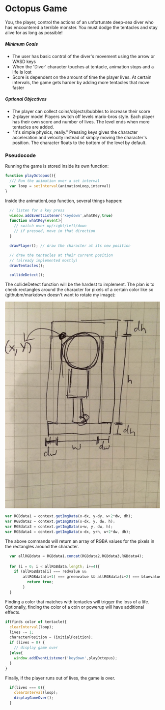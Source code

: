 # Octopus Game

You, the player, control the actions of an unfortunate deep-sea diver who has encountered a terrible monster.  You must dodge the tentacles and stay alive for as long as possible!

##### Minimum Goals

* The user has basic control of the diver's movement using the arrow or WASD keys
* When the 'Diver' character touches at tentacle, animation stops and a life is lost
* Score is dependent on the amount of time the player lives.  At certain intervals, the game gets harder by adding more tentacles that move faster

##### Optional Objectives

* The player can collect coins/objects/bubbles to increase their score
* 2-player mode!  Players switch off levels mario-bros style.  Each player has their own score and number of lives.  The level ends when more tentacles are added.
* "It's simple physics, really." Pressing keys gives the character acceleration and velocity instead of simply moving the character's position.  The character floats to the bottom of the level by default.

### Pseudocode

Running the game is stored inside its own function:

```js
function playOctopus(){
  /// Run the animation over a set interval
  var loop = setInterval(animationLoop,interval)
}
```

Inside the animationLoop function, several things happen:

```js
  // listen for a key press
  window.addEventListener('keydown',whatKey,true)
  function whatKey(event){
    // switch over up/right/left/down
    // if pressed, move in that direction
  }
```

```js
  drawPlayer(); // draw the character at its new position
```

```js
  // draw the tentacles at their current position
  // (already implemented mostly)
  drawTentacles();  
```

```js
  collideDetect();
```

The collideDetect function will be the hardest to implement.  The plan is to check rectangles around the character for pixels of a certain color like so (githubm/markdown doesn't want to rotate my image):

![hitbox diagram](https://raw.githubusercontent.com/dmtopp/dmtopp.github.io/master/octopus/IMG_0866.JPG)

```js
var RGBdata1 = context.getImgData(x-dx, y-dy, w+2*dw, dh);
var RGBdata2 = context.getImgData(x-dx, y, dw, h);
var RGBdata3 = context.getImgData(x+w, y, dw, h);
var RGBdata4 = context.getImgData(x-dx, y+h, w+2*dw, dh);  
```
The above commands will return an array of RGBA values for the pixels in the rectangles around the character.

```js
  var allRGBdata = RGBdata1.concat(RGBdata2,RGBdata3,RGBdata4);  

  for (i = 0; i < allRGBdata.length; i+=4){
    if (allRGBdata[i] === redvalue &&
        allRGBdata[i+1] === greenvalue && allRGBdata[i+2] === bluevalue){
          return true;
        }
  }
```

Finding a color that matches with tentacles will trigger the loss of a life.  Optionally, finding the color of a coin or powerup will have additional effects.

```js
if(finds color of tentacle){
  clearInterval(loop);
  lives -= 1;
  characterPosition = (initialPosition);
  if (lives = 0) {
    // display game over
  }else{
    window.addEventListener('keydown',playOctopus);
  }
}
```

Finally, if the player runs out of lives, the game is over.

```js
  if(lives === 0){
    clearInterval(loop);
    displayGameOver();
  }
```
